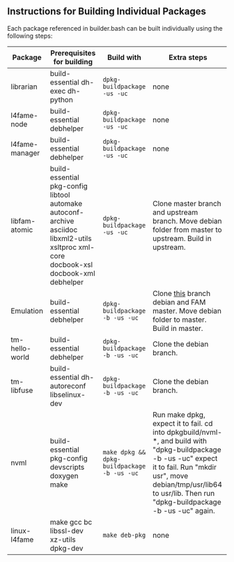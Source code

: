 ## Instructions for Building Individual Packages

Each package referenced in builder.bash can be built individually using the following steps:


| Package | Prerequisites for building | Build with | Extra steps |
| ------- | -------------------------- | ---------- | ----------- |
| librarian | build-essential dh-exec dh-python | `dpkg-buildpackage -us -uc` | none |
| l4fame-node | build-essential debhelper | `dpkg-buildpackage -us -uc` | none |
| l4fame-manager | build-essential debhelper | `dpkg-buildpackage -us -uc` | none |
| libfam-atomic | build-essential pkg-config libtool automake autoconf-archive asciidoc libxml2-utils xsltproc xml-core docbook-xsl docbook-xml debhelper | `dpkg-buildpackage -us -uc` | Clone master branch and upstream branch. Move debian folder from master to upstream. Build in upstream. |
| Emulation | build-essential debhelper | `dpkg-buildpackage -b -us -uc` | Clone [this](https://github.com/keith-packard/Emulation.git) branch debian and FAM master. Move debian folder to master. Build in master. |
| tm-hello-world | build-essential debhelper | `dpkg-buildpackage -b -us -uc` | Clone the debian branch. |
| tm-libfuse | build-essential dh-autoreconf libselinux-dev | `dpkg-buildpackage -b -us -uc` | Clone the debian branch. |
| nvml | build-essential pkg-config devscripts doxygen make | `make dpkg && dpkg-buildpackage -b -us -uc` | Run make dpkg, expect it to fail. cd into dpkgbuild/nvml-*, and build with "dpkg-buildpackage -b -us -uc" expect it to fail. Run "mkdir usr", move debian/tmp/usr/lib64 to usr/lib. Then run "dpkg-buildpackage -b -us -uc" again. |
| linux-l4fame | make gcc bc libssl-dev xz-utils dpkg-dev | `make deb-pkg` | none |
